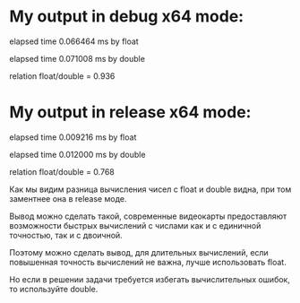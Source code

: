 # My output in debug x64 mode:

elapsed time 0.066464 ms by float

elapsed time 0.071008 ms by double

relation float/double = 0.936
 
# My output in release x64 mode:

elapsed time 0.009216 ms by float

elapsed time 0.012000 ms by double

relation float/double = 0.768

Как мы видим разница вычисления чисел с float и double видна, при том заментнее она в release моде.

Вывод можно сделать такой, современные видеокарты предоставляют возможности быстрых вычислений с числами как и с единичной точностью, так и с двоичной.

Поэтому можно сделать вывод, для длительных вычислений, если повышенная точность вычислений не важна, лучше использовать float. 

Но если в решении задачи требуется избегать вычислительных ошибок, то используйте double.
